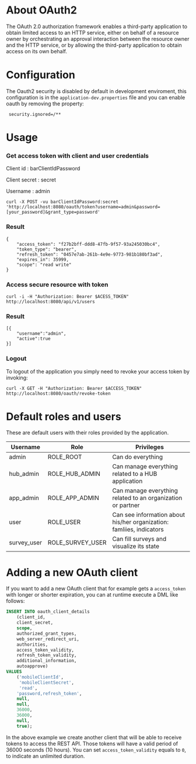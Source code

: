 # About OAuth2

The OAuth 2.0 authorization framework enables a third-party application to
obtain limited access to an HTTP service, either on behalf of a resource owner
by orchestrating an approval interaction between the resource owner and the HTTP
service, or by allowing the third-party application to obtain access on its own
behalf.

# Configuration

The Oauth2 security is disabled by default in development enviroment, this
configuration is in the `application-dev.properties` file and you can enable
oauth by removing the property:

```shell
 security.ignored=/**
```

# Usage

### Get access token with client and user credentials

Client id : barClientIdPassword

Client secret : secret

Username : admin

```
curl -X POST -vu barClientIdPassword:secret 'http://localhost:8080/oauth/token?username=admin&password=[your_password]&grant_type=password'
```

### Result

```
{
	"access_token": "f27b2bff-ddd8-47fb-9f57-93a245030bc4",
	"token_type": "bearer",
	"refresh_token": "0457e7ab-261b-4e9e-9773-981b180bf3ad",
	"expires_in": 35999,
	"scope": "read write"
}
```

### Access secure resource with token

```
curl -i -H "Authorization: Bearer $ACESS_TOKEN" http://localhost:8080/api/v1/users
```

### Result

```
[{
	"username":"admin",
	"active":true
}]
```

### Logout

To logout of the application you simply need to revoke your access token by invoking:

```
curl -X GET -H "Authorization: Bearer $ACCESS_TOKEN" http://localhost:8080/oauth/revoke-token
```

# Default roles and users

These are default users with their roles provided by the application.

| Username  | Role           | Privileges |                                                          
| --------- | -------------- | ---------- |
| admin | ROLE_ROOT | Can do everything |
| hub_admin| ROLE_HUB_ADMIN | Can manage everything related to a HUB application |
| app_admin | ROLE_APP_ADMIN | Can manage everything related to an organization or partner |
| user | ROLE_USER | Can see information about his/her organization: famliies, indicators |
| survey_user | ROLE_SURVEY_USER | Can fill surveys and visualize its state |


# Adding a new OAuth client

If you want to add a new OAuth client that for example gets a `access_token` with longer or shorter expiration, you can at runtime execute a DML like follows:

```sql
INSERT INTO oauth_client_details
	(client_id, 
	client_secret, 
	scope, 
	authorized_grant_types,
	web_server_redirect_uri, 
	authorities, 
	access_token_validity,
	refresh_token_validity, 
	additional_information, 
	autoapprove)
VALUES
	('mobileClientId', 
	 'mobileClientSecret', 
	 'read',
	'password,refresh_token', 
	null, 
	null, 
	36000, 
	36000, 
	null, 
	true);
```
In the above example we create another client that will be able to receive tokens to access the REST API. Those tokens will have a valid period of 36000 seconds (10 hours). You can set `access_token_validity` equals to `0`, to indicate an unlimited duration.
